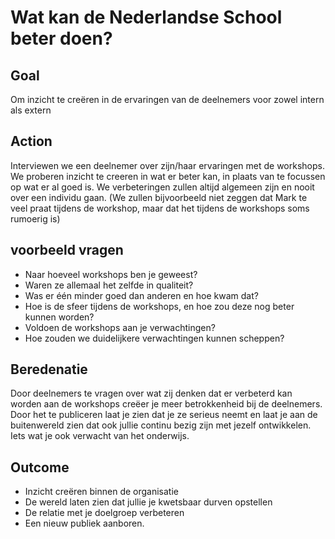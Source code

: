 # Wat kan de Nederlandse School beter doen?

## Goal

Om inzicht te creëren in de ervaringen van de deelnemers voor zowel intern als extern

## Action

Interviewen we een deelnemer over zijn/haar ervaringen met de workshops. We proberen inzicht te creeren in wat er beter kan, in plaats van te focussen op wat er al goed is. We verbeteringen zullen altijd algemeen zijn en nooit over een individu gaan. (We zullen bijvoorbeeld niet zeggen dat Mark te veel praat tijdens de workshop, maar dat het tijdens de workshops soms rumoerig is)

## voorbeeld vragen

* Naar hoeveel workshops ben je geweest?
* Waren ze allemaal het zelfde in qualiteit?
* Was er één minder goed dan anderen en hoe kwam dat?
* Hoe is de sfeer tijdens de workshops, en hoe zou deze nog beter kunnen worden?
* Voldoen de workshops aan je verwachtingen?
* Hoe zouden we duidelijkere verwachtingen kunnen scheppen?


## Beredenatie

Door deelnemers te vragen over wat zij denken dat er verbeterd kan worden aan de workshops creëer je meer betrokkenheid bij de deelnemers. Door het te publiceren laat je zien dat je ze serieus neemt en laat je aan de buitenwereld zien dat ook jullie continu bezig zijn met jezelf ontwikkelen. Iets wat je ook verwacht van het onderwijs.

## Outcome

* Inzicht creëren binnen de organisatie
* De wereld laten zien dat jullie je kwetsbaar durven opstellen
* De relatie met je doelgroep verbeteren
* Een nieuw publiek aanboren.
